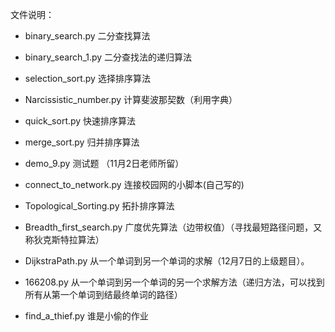 文件说明：

 - binary_search.py  二分查找算法
 
 - binary_search_1.py  二分查找法的递归算法
 
 - selection_sort.py 选择排序算法
 
 - Narcissistic_number.py 计算斐波那契数（利用字典）
 
 - quick_sort.py 快速排序算法
 
 - merge_sort.py 归并排序算法
 
 - demo_9.py 测试题 （11月2日老师所留）
 
 - connect_to_network.py 连接校园网的小脚本(自己写的)
 
 - Topological_Sorting.py 拓扑排序算法

 - Breadth_first_search.py 广度优先算法（边带权值）（寻找最短路径问题，又称狄克斯特拉算法）

 - DijkstraPath.py 从一个单词到另一个单词的求解（12月7日的上级题目）。
 
 - 166208.py 从一个单词到另一个单词的另一个求解方法（递归方法，可以找到所有从第一个单词到结最终单词的路径）

 - find_a_thief.py 谁是小偷的作业
